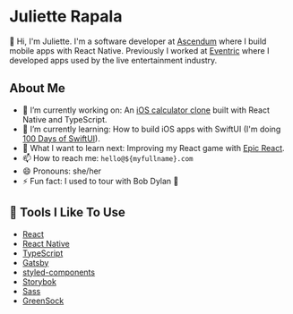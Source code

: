 # Juliette Rapala

👋 Hi, I'm Juliette. I'm a software developer at [Ascendum](https://ascendum.com/) where I build mobile apps with React Native.
Previously I worked at [Eventric](https://www.eventric.com) where I developed apps used by the live entertainment industry.

## About Me

- 🔭 I’m currently working on: An [iOS calculator clone](https://github.com/jrapala/react-native-calculator) built with React Native and TypeScript.
- 🌱 I’m currently learning: How to build iOS apps with SwiftUI (I'm doing [100 Days of SwiftUI](https://www.hackingwithswift.com/100/swiftui)).
- 🤔 What I want to learn next: Improving my React game with [Epic React](https://epicreact.dev/).
- 📫 How to reach me: `hello@${myfullname}.com`
- 😄 Pronouns: she/her
- ⚡ Fun fact: I used to tour with Bob Dylan 🎸

## 🔧 Tools I Like To Use

- [React](https://reactjs.org/)
- [React Native](https://reactnative.dev/)
- [TypeScript](https://www.typescriptlang.org/)
- [Gatsby](https://www.gatsbyjs.com/)
- [styled-components](https://styled-components.com/)
- [Storybok](https://storybook.js.org/)
- [Sass](https://sass-lang.com/)
- [GreenSock](https://greensock.com/gsap/)

